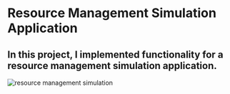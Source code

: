 # Resource Management Simulation Application

## In this project, I implemented functionality for a resource management simulation application. 


![resource management simulation](https://user-images.githubusercontent.com/53113092/221814690-58f851ec-f63e-4403-8fe9-34f6e43398bd.png)
